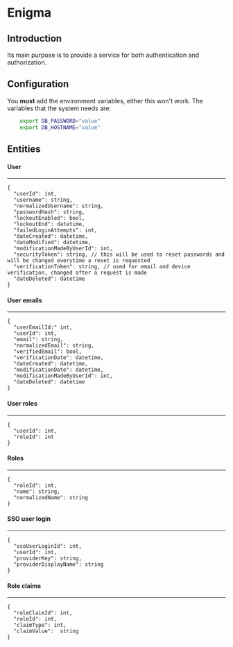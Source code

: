 # Enigma

## Introduction
Its main purpose is to provide a service for both authentication and authorization.

## Configuration
You **must** add the environment variables, either this won't work.
The variables that the system needs are:

```Bash
    export DB_PASSWORD="value"
    export DB_HOSTNAME="value"
```

## Entities

#### User
***
```
{
  "userId": int,
  "username": string,
  "normalizedUsername": string,
  "passwordHash": string,
  "lockoutEnabled": bool,
  "lockoutEnd": datetime,
  "failedLoginAttempts": int,
  "dateCreated": datetime,
  "dateModified": datetime,
  "modificationMadeByUserId": int,
  "securityToken": string, // this will be used to reset passwords and will be changed everytime a reset is requested
  "verificationToken": string, // used for email and device verification, changed after a request is made
  "dateDeleted": datetime
}
```

#### User emails
***
```
{
  "userEmailId:" int,
  "userId": int,
  "email": string,
  "normalizedEmail": string,
  "verifiedEmail": bool,
  "verificationDate": datetime,
  "dateCreated": datetime,
  "modificationDate": datetime,
  "modificationMadeByUserId": int,
  "dateDeleted": datetime
}
```

#### User roles
***
```
{
  "userId": int,
  "roleId": int
}
```

#### Roles
***
```
{
  "roleId": int,
  "name": string,
  "normalizedName": string
}
```

#### SSO user login
***
```
{
  "ssoUserLoginId": int,
  "userId": int,
  "providerKey": string,
  "providerDisplayName": string
}
```

#### Role claims
***
```
{
  "roleClaimId": int,
  "roleId": int,
  "claimType": int,
  "claimValue":  string
}
```









